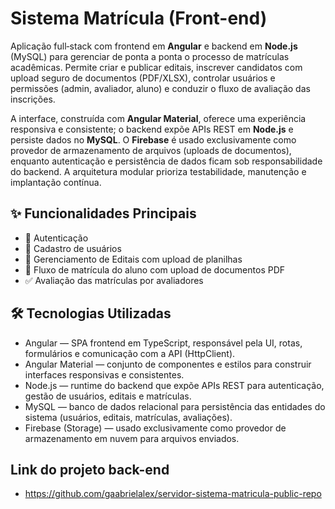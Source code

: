 # Sistema Matrícula (Front-end)

Aplicação full‑stack com frontend em **Angular** e backend em **Node.js** (MySQL) para gerenciar de ponta a ponta o processo de matrículas acadêmicas. Permite criar e publicar editais, inscrever candidatos com upload seguro de documentos (PDF/XLSX), controlar usuários e permissões (admin, avaliador, aluno) e conduzir o fluxo de avaliação das inscrições.  

A interface, construída com **Angular Material**, oferece uma experiência responsiva e consistente; o backend expõe APIs REST em **Node.js** e persiste dados no **MySQL**. O **Firebase** é usado exclusivamente como provedor de armazenamento de arquivos (uploads de documentos), enquanto autenticação e persistência de dados ficam sob responsabilidade do backend. A arquitetura modular prioriza testabilidade, manutenção e implantação contínua.

## ✨ Funcionalidades Principais

- 🔐 Autenticação
- 📝 Cadastro de usuários
- 📂 Gerenciamento de Editais com upload de planilhas 
- 🧾 Fluxo de matrícula do aluno com upload de documentos PDF 
- ✅ Avaliação das matrículas por avaliadores

## 🛠️ Tecnologias Utilizadas

- Angular — SPA frontend em TypeScript, responsável pela UI, rotas, formulários e comunicação com a API (HttpClient).
- Angular Material — conjunto de componentes e estilos para construir interfaces responsivas e consistentes.
- Node.js — runtime do backend que expõe APIs REST para autenticação, gestão de usuários, editais e matrículas.
- MySQL — banco de dados relacional para persistência das entidades do sistema (usuários, editais, matrículas, avaliações).
- Firebase (Storage) — usado exclusivamente como provedor de armazenamento em nuvem para arquivos enviados.

## Link do projeto back-end

- https://github.com/gaabrielalex/servidor-sistema-matricula-public-repo
